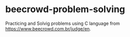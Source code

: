 # beecrowd-problem-solving

Practicing and Solvig problems using C language from https://www.beecrowd.com.br/judge/en.
